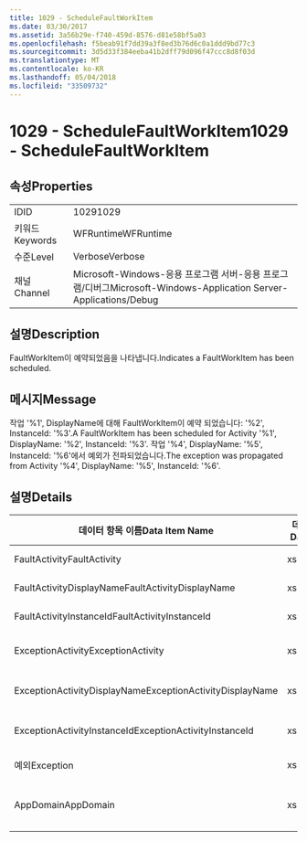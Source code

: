 ```yaml
---
title: 1029 - ScheduleFaultWorkItem
ms.date: 03/30/2017
ms.assetid: 3a56b29e-f740-459d-8576-d81e58bf5a03
ms.openlocfilehash: f5beab91f7dd39a3f8ed3b76d6c0a1ddd9bd77c3
ms.sourcegitcommit: 3d5d33f384eeba41b2dff79d096f47ccc8d8f03d
ms.translationtype: MT
ms.contentlocale: ko-KR
ms.lasthandoff: 05/04/2018
ms.locfileid: "33509732"
---
```

# <a name="1029---schedulefaultworkitem"></a><span data-ttu-id="8f690-102">1029 - ScheduleFaultWorkItem</span><span class="sxs-lookup"><span data-stu-id="8f690-102">1029 - ScheduleFaultWorkItem</span></span>
## <a name="properties"></a><span data-ttu-id="8f690-103">속성</span><span class="sxs-lookup"><span data-stu-id="8f690-103">Properties</span></span>  
  
|||  
|-|-|  
|<span data-ttu-id="8f690-104">ID</span><span class="sxs-lookup"><span data-stu-id="8f690-104">ID</span></span>|<span data-ttu-id="8f690-105">1029</span><span class="sxs-lookup"><span data-stu-id="8f690-105">1029</span></span>|  
|<span data-ttu-id="8f690-106">키워드</span><span class="sxs-lookup"><span data-stu-id="8f690-106">Keywords</span></span>|<span data-ttu-id="8f690-107">WFRuntime</span><span class="sxs-lookup"><span data-stu-id="8f690-107">WFRuntime</span></span>|  
|<span data-ttu-id="8f690-108">수준</span><span class="sxs-lookup"><span data-stu-id="8f690-108">Level</span></span>|<span data-ttu-id="8f690-109">Verbose</span><span class="sxs-lookup"><span data-stu-id="8f690-109">Verbose</span></span>|  
|<span data-ttu-id="8f690-110">채널</span><span class="sxs-lookup"><span data-stu-id="8f690-110">Channel</span></span>|<span data-ttu-id="8f690-111">Microsoft-Windows-응용 프로그램 서버-응용 프로그램/디버그</span><span class="sxs-lookup"><span data-stu-id="8f690-111">Microsoft-Windows-Application Server-Applications/Debug</span></span>|  
  
## <a name="description"></a><span data-ttu-id="8f690-112">설명</span><span class="sxs-lookup"><span data-stu-id="8f690-112">Description</span></span>  
 <span data-ttu-id="8f690-113">FaultWorkItem이 예약되었음을 나타냅니다.</span><span class="sxs-lookup"><span data-stu-id="8f690-113">Indicates a FaultWorkItem has been scheduled.</span></span>  
  
## <a name="message"></a><span data-ttu-id="8f690-114">메시지</span><span class="sxs-lookup"><span data-stu-id="8f690-114">Message</span></span>  
 <span data-ttu-id="8f690-115">작업 '%1', DisplayName에 대해 FaultWorkItem이 예약 되었습니다: '%2', InstanceId: '%3'.</span><span class="sxs-lookup"><span data-stu-id="8f690-115">A FaultWorkItem has been scheduled for Activity '%1', DisplayName: '%2', InstanceId: '%3'.</span></span>  <span data-ttu-id="8f690-116">작업 '%4', DisplayName: '%5', InstanceId: '%6'에서 예외가 전파되었습니다.</span><span class="sxs-lookup"><span data-stu-id="8f690-116">The exception was propagated from Activity '%4', DisplayName: '%5', InstanceId: '%6'.</span></span>  
  
## <a name="details"></a><span data-ttu-id="8f690-117">설명</span><span class="sxs-lookup"><span data-stu-id="8f690-117">Details</span></span>  
  
|<span data-ttu-id="8f690-118">데이터 항목 이름</span><span class="sxs-lookup"><span data-stu-id="8f690-118">Data Item Name</span></span>|<span data-ttu-id="8f690-119">데이터 항목 형식</span><span class="sxs-lookup"><span data-stu-id="8f690-119">Data Item Type</span></span>|<span data-ttu-id="8f690-120">설명</span><span class="sxs-lookup"><span data-stu-id="8f690-120">Description</span></span>|  
|--------------------|--------------------|-----------------|  
|<span data-ttu-id="8f690-121">FaultActivity</span><span class="sxs-lookup"><span data-stu-id="8f690-121">FaultActivity</span></span>|<span data-ttu-id="8f690-122">xs:string</span><span class="sxs-lookup"><span data-stu-id="8f690-122">xs:string</span></span>|<span data-ttu-id="8f690-123">오류 작업의 형식 이름입니다.</span><span class="sxs-lookup"><span data-stu-id="8f690-123">The type name of the fault activity.</span></span>|  
|<span data-ttu-id="8f690-124">FaultActivityDisplayName</span><span class="sxs-lookup"><span data-stu-id="8f690-124">FaultActivityDisplayName</span></span>|<span data-ttu-id="8f690-125">xs:string</span><span class="sxs-lookup"><span data-stu-id="8f690-125">xs:string</span></span>|<span data-ttu-id="8f690-126">오류 작업의 표시 이름입니다.</span><span class="sxs-lookup"><span data-stu-id="8f690-126">The display name of the fault activity.</span></span>|  
|<span data-ttu-id="8f690-127">FaultActivityInstanceId</span><span class="sxs-lookup"><span data-stu-id="8f690-127">FaultActivityInstanceId</span></span>|<span data-ttu-id="8f690-128">xs:string</span><span class="sxs-lookup"><span data-stu-id="8f690-128">xs:string</span></span>|<span data-ttu-id="8f690-129">오류 작업의 인스턴스 ID입니다.</span><span class="sxs-lookup"><span data-stu-id="8f690-129">The instance id of the fault activity.</span></span>|  
|<span data-ttu-id="8f690-130">ExceptionActivity</span><span class="sxs-lookup"><span data-stu-id="8f690-130">ExceptionActivity</span></span>|<span data-ttu-id="8f690-131">xs:string</span><span class="sxs-lookup"><span data-stu-id="8f690-131">xs:string</span></span>|<span data-ttu-id="8f690-132">예외를 throw한 작업의 형식 이름입니다.</span><span class="sxs-lookup"><span data-stu-id="8f690-132">The type name of the activity that threw the exception.</span></span>|  
|<span data-ttu-id="8f690-133">ExceptionActivityDisplayName</span><span class="sxs-lookup"><span data-stu-id="8f690-133">ExceptionActivityDisplayName</span></span>|<span data-ttu-id="8f690-134">xs:string</span><span class="sxs-lookup"><span data-stu-id="8f690-134">xs:string</span></span>|<span data-ttu-id="8f690-135">예외를 throw한 작업의 표시 이름입니다.</span><span class="sxs-lookup"><span data-stu-id="8f690-135">The display name of the activity that threw the exception.</span></span>|  
|<span data-ttu-id="8f690-136">ExceptionActivityInstanceId</span><span class="sxs-lookup"><span data-stu-id="8f690-136">ExceptionActivityInstanceId</span></span>|<span data-ttu-id="8f690-137">xs:string</span><span class="sxs-lookup"><span data-stu-id="8f690-137">xs:string</span></span>|<span data-ttu-id="8f690-138">예외를 throw한 작업의 인스턴스 ID입니다.</span><span class="sxs-lookup"><span data-stu-id="8f690-138">The instance id of the activity that threw the exception.</span></span>|  
|<span data-ttu-id="8f690-139">예외</span><span class="sxs-lookup"><span data-stu-id="8f690-139">Exception</span></span>|<span data-ttu-id="8f690-140">xs:string</span><span class="sxs-lookup"><span data-stu-id="8f690-140">xs:string</span></span>|<span data-ttu-id="8f690-141">예외에 대한 예외 정보</span><span class="sxs-lookup"><span data-stu-id="8f690-141">The exception details for the exception</span></span>|  
|<span data-ttu-id="8f690-142">AppDomain</span><span class="sxs-lookup"><span data-stu-id="8f690-142">AppDomain</span></span>|<span data-ttu-id="8f690-143">xs:string</span><span class="sxs-lookup"><span data-stu-id="8f690-143">xs:string</span></span>|<span data-ttu-id="8f690-144">AppDomain.CurrentDomain.FriendlyName에서 반환되는 문자열입니다.</span><span class="sxs-lookup"><span data-stu-id="8f690-144">The string returned by AppDomain.CurrentDomain.FriendlyName.</span></span>|
